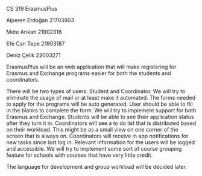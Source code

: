 CS 319 ErasmusPlus

Alperen Erdoğan 21703903 

Mete Arıkan 21902316

Efe Can Tepe 21903187

Deniz Çelik 22003271


ErasmusPlus will be an web application that will make registering for Erasmus and Exchange programs easier for both the students and coordinators.

There will be two types of users: Student and Coordinator.
We will try to eliminate the usage of mail or at least make it automated.
The forms needed to apply for the programs will be auto generated. User should be able to fill in the blanks to complete the form.
We will try to implement support for both Erasmus and Exchange.
Students will be able to see their application status after they turn it in. 
Coordinators will see a to do list that is distributed based on their workload. This might be as a small view on one corner of the screen that is always on.
Coordinators will receive in app notifications for new tasks since last log in.
Relevant information for the users will be logged and accessible.
We will try to implement some sort of course grouping feature for schools with courses that have very little credit.

The language for development and group workload will be decided later.
